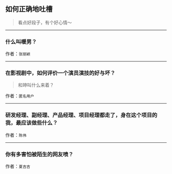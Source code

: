## 如何正确地吐槽

> 看点好段子，有个好心情～


 
---

### 什么叫暖男？

> 


作者：`张丽颖`

---

### 在影视剧中，如何评价一个演员演技的好与坏？

> 和珅叫什么来着？


作者：`匿名用户`

---

### 研发经理、副经理、产品经理、项目经理都走了，身在这个项目的我，最应该做些什么？

> 


作者：`陈伟`

---

### 你有多害怕被陌生的网友喷？

> 


作者：`夏吉吉`
